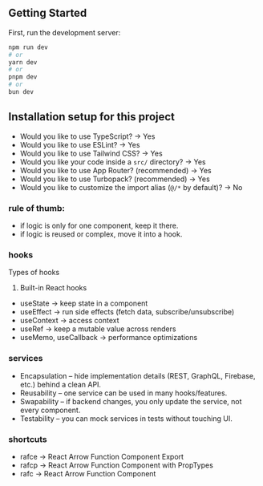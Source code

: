 ## Getting Started

First, run the development server:

```bash
npm run dev
# or
yarn dev
# or
pnpm dev
# or
bun dev
```

## Installation setup for this project
- Would you like to use TypeScript? -> Yes
- Would you like to use ESLint? -> Yes
- Would you like to use Tailwind CSS? -> Yes
- Would you like your code inside a `src/` directory? -> Yes
- Would you like to use App Router? (recommended) -> Yes
- Would you like to use Turbopack? (recommended) -> Yes
- Would you like to customize the import alias (`@/*` by default)? -> No

### rule of thumb:
- if logic is only for one component, keep it there.
- if logic is reused or complex, move it into a hook.

### hooks
Types of hooks
1. Built-in React hooks
- useState → keep state in a component
- useEffect → run side effects (fetch data, subscribe/unsubscribe)
- useContext → access context
- useRef → keep a mutable value across renders
- useMemo, useCallback → performance optimizations

### services
- Encapsulation – hide implementation details (REST, GraphQL, Firebase, etc.) behind a clean API.
- Reusability – one service can be used in many hooks/features.
- Swapability – if backend changes, you only update the service, not every component.
- Testability – you can mock services in tests without touching UI.

### shortcuts
- rafce → React Arrow Function Component Export
- rafcp → React Arrow Function Component with PropTypes
- rafc → React Arrow Function Component
